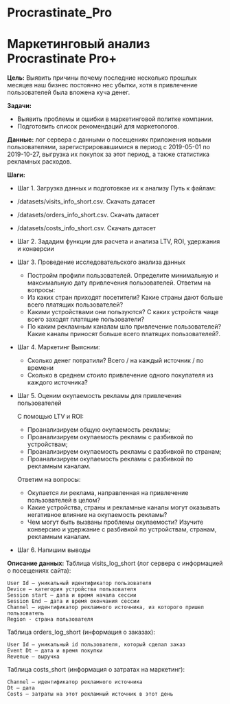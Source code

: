 # Procrastinate_Pro

# Маркетинговый анализ Procrastinate Pro+

**Цель:** Выявить причины почему последние несколько прошлых месяцев наш бизнес постоянно нес убытки, хотя в привлечение пользователей была вложена куча денег.

**Задачи:** 
- Выявить проблемы и ошибки в маркетинговой политке компании.
- Подготовить список рекомендаций для маркетологов.

**Данные:** лог сервера с данными о посещениях приложения новыми пользователями, зарегистрировавшимися в период с 2019-05-01 по 2019-10-27, выгрузка их покупок за этот период, а также статистика рекламных расходов. 

**Шаги:**

- Шаг 1. Загрузка данных и подготовкае их к анализу
Путь к файлам:

 -   /datasets/visits_info_short.csv. Скачать датасет
 -   /datasets/orders_info_short.csv. Скачать датасет
 -   /datasets/costs_info_short.csv. Скачать датасет
 
- Шаг 2. Зададим функции для расчета и анализа LTV, ROI, удержания и конверсии

- Шаг 3. Проведение исследовательского анализа данных

    - Постройм профили пользователей. Определите минимальную и максимальную дату привлечения пользователей.
    Ответим на вопросы:
    - Из каких стран приходят посетители? Какие страны дают больше всего платящих пользователей?
    - Какими устройствами они пользуются? С каких устройств чаще всего заходят платящие пользователи?
    - По каким рекламным каналам шло привлечение пользователей? Какие каналы приносят больше всего платящих пользователей?.

- Шаг 4. Маркетинг
    Выясним:

    - Сколько денег потратили? Всего / на каждый источник / по времени
    - Сколько в среднем стоило привлечение одного покупателя из каждого источника?

- Шаг 5. Оценим окупаемость рекламы для привлечения пользователей

    С помощью LTV и ROI:
    - Проанализируем общую окупаемость рекламы;
    - Проанализируем окупаемость рекламы с разбивкой по устройствам;
    - Проанализируем окупаемость рекламы с разбивкой по странам;
    - Проанализируем окупаемость рекламы с разбивкой по рекламным каналам.

    Ответим на вопросы:
    - Окупается ли реклама, направленная на привлечение пользователей в целом? 
    - Какие устройства, страны и рекламные каналы могут оказывать негативное влияние на окупаемость рекламы?
    - Чем могут быть вызваны проблемы окупаемости? Изучите конверсию и удержание с разбивкой по устройствам, странам, рекламным каналам.

- Шаг 6. Напишим выводы


**Описание данных:**
Таблица visits_log_short (лог сервера с информацией о посещениях сайта):

    User Id — уникальный идентификатор пользователя
    Device — категория устройства пользователя
    Session start — дата и время начала сессии
    Session End — дата и время окончания сессии
    Channel — идентификатор рекламного источника, из которого пришел пользователь
    Region - страна пользователя

Таблица orders_log_short (информация о заказах):

    User Id — уникальный id пользователя, который сделал заказ
    Event Dt — дата и время покупки
    Revenue — выручка

Таблица costs_short (информация о затратах на маркетинг):

    Channel — идентификатор рекламного источника
    Dt — дата
    Costs — затраты на этот рекламный источник в этот день
